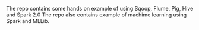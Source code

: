 The repo contains some hands on example of using Sqoop, Flume, Pig, Hive and Spark 2.0
The repo also contains example of machime learning using Spark and MLLib.
